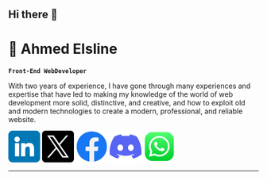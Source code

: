 ## Hi there 👋

# 🫡 Ahmed Elsline

**`Front-End WebDeveloper`**

With two years of experience, I have gone through many experiences and expertise that have led to making my knowledge of the world of web development more solid, distinctive, and creative, and how to exploit old and modern technologies to create a modern, professional, and reliable website.

<!-- Social icons section -->
<p align="center">

<a href="https://www.linkedin.com/in/elsline/"><img width="64px" alt="LinkedIn" title="LinkedIn" src="assets/linkedin.png"/></a>
<a href="https://www.linkedin.com/in/elsline/"><img width="64px" alt="LinkedIn" title="LinkedIn" src="assets/twitter.png"/></a>
<a href="https://www.linkedin.com/in/elsline/"><img width="64px" alt="LinkedIn" title="LinkedIn" src="assets/communication.png"/></a>
<a href="https://www.linkedin.com/in/elsline/"><img width="64px" alt="LinkedIn" title="LinkedIn" src="assets/discord.png"/></a>
<a href="https://www.linkedin.com/in/elsline/"><img width="64px" alt="LinkedIn" title="LinkedIn" src="assets/logo (1).png"/></a>

</p>

---

